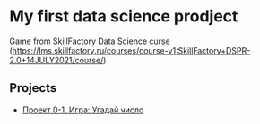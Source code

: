 # My first data science prodject

Game from SkillFactory Data Science curse (https://lms.skillfactory.ru/courses/course-v1:SkillFactory+DSPR-2.0+14JULY2021/course/)

## Projects

* [Проект 0-1. Игра: Угадай число](https://github.com/Shottle/sf_data_science/tree/main/project_0-1)




